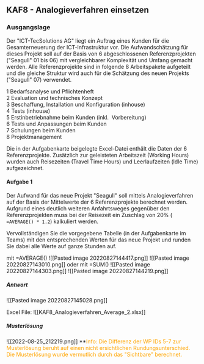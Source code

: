 ## KAF8 - Analogieverfahren einsetzen

### Ausgangslage
Der "ICT-TecSolutions AG" liegt ein Auftrag eines Kunden für die Gesamterneuerung der ICT-lnfrastruktur vor. Die Aufwandschätzung für dieses Projekt soll auf der Basis von 6 abgeschlossenen Referenzprojekten ("Seagull" 01 bis 06) mit vergleichbarer Komplexität und Umfang gemacht werden. Alle Referenzprojekte sind in folgende 8 Arbeitspakete aufgeteilt und die gleiche Struktur wird auch für die Schätzung des neuen Projekts ("Seagull" 07) verwendet.  
  
1 Bedarfsanalyse und Pflichtenheft  
2 Evaluation und technisches Konzept  
3 Beschaffung, Installation und Konfiguration (inhouse)  
4 Tests (inhouse)  
5 Erstinbetriebnahme beim Kunden (inkl.  Vorbereitung)  
6 Tests und Anpassungen beim Kunden  
7 Schulungen beim Kunden  
8 Projektmanagement  
  
Die in der Aufgabenkarte beigelegte Excel-Datei enthält die Daten der 6 Referenzprojekte. Zusätzlich zur geleisteten Arbeitszeit (Working Hours) wurden auch Reisezeiten (Travel Time Hours) und Leerlaufzeiten (ldle Time) aufgezeichnet.  

#### Aufgabe 1
Der Aufwand für das neue Projekt "Seagull" soll mittels Analogieverfahren auf der Basis der Mittelwerte der 6 Referenzprojekte berechnet werden. Aufgrund eines deutlich weiteren Anfahrtsweges gegenüber den Referenzprojekten muss bei der Reisezeit ein Zuschlag von 20% (` =AVERAGE() * 1.2`) kalkuliert werden.
  
Vervollständigen Sie die vorgegebene Tabelle (in der Aufgabenkarte im Teams) mit den entsprechenden Werten für das neue Projekt und runden Sie dabei alle Werte auf ganze Stunden auf.

mit =AVERAGE()
![[Pasted image 20220827144417.png]]   ![[Pasted image 20220827143010.png]]
oder mit =SUM()
![[Pasted image 20220827144303.png]]   ![[Pasted image 20220827144219.png]]

##### Antwort
![[Pasted image 20220827145028.png]]

Excel File: ![[KAF8_Analogieverfahren_Average_2.xlsx]]
##### Musterlösung
![[2022-08-25_212219.png]]
**<span style="color:orange">Info: Die Differenz der WP IDs 5-7 zur Musterlösung beruht auf einen nicht ersichtlichen Rundungsunterschied. Die Musterlösung wurde vermutlich durch das "Sichtbare" berechnet.</span>

